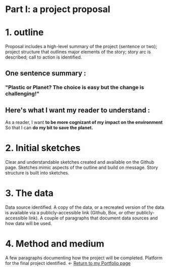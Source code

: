 # Part I: a project proposal


# 1. outline
Proposal includes a high-level summary of the project (sentence or two); project structure that outlines major elements of the story; story arc is described; call to action is identified.

## One sentence summary :

### "Plastic or Planet? The choice is easy but the change is challenging!"

## Here's what I want my reader to understand :

As a reader, I want **to be more cognizant of my impact on the environment** So that I can **do my bit to save the planet.**

# 2. Initial sketches
Clear and understandable sketches created and available on the Github page. Sketches mimic aspects of the outline and build on message. Story structure is built into sketches.
# 3. The data
Data source identified. A copy of the data, or a recreated version of the data is available via a publicly-accessible link (Github, Box, or other publicly-accessible link). A couple of paragraphs that document data sources and how data will be used.
# 4. Method and medium
A few paragraphs documenting how the project will be completed. Platform for the final project identified.
<- [Return to my Portfolio page](/README.md)
